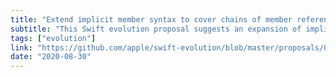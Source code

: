```yaml
---
title: "Extend implicit member syntax to cover chains of member references"
subtitle: "This Swift evolution proposal suggests an expansion of implicit member syntax to more complex expressions than just a single static member or function. What this means is that when the type of an expression is implied by the context, developers would be able to use leading dot syntax, even when the expression consists of chains of member references. This is a very logical language evolution in my opinion."
tags: ["evolution"]
link: "https://github.com/apple/swift-evolution/blob/master/proposals/0287-implicit-member-chains.md"
date: "2020-08-30"
---
```

